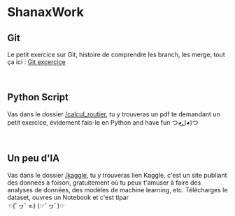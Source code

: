 <h1> ShanaxWork </h1>

<h2> Git </h2>

Le petit exercice sur Git, histoire de comprendre les branch, les merge, tout ça ici : [Git excercice](https://learngitbranching.js.org/?locale=fr_FR)

<br>
<h2> Python Script </h2>

Vas dans le dossier [/calcul_routier](calcul_routier), tu y trouveras un pdf te demandant un petit exercice, évidement fais-le en Python and have fun つ◕ل͜◕)つ

<br>
<h2> Un peu d'IA </h2>

Vas dans le dossier [/kaggle](kaggle), tu y trouveras lien Kaggle, c'est un site publiant des données à foison, gratuitement où tu peux t'amuser à faire des analyses de données, des modèles de machine learning, etc.
Télécharges le dataset, ouvres un Notebook et c'est tipar  
☜(ﾟヮﾟ☜)  (☞ﾟヮﾟ)☞